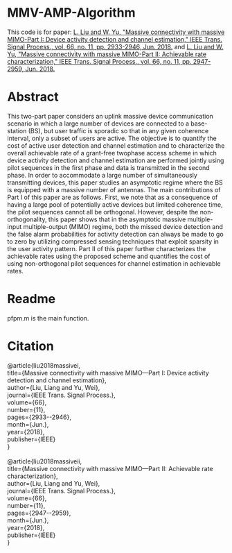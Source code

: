 # MMV-AMP-Algorithm
This code is for paper: [L. Liu and W. Yu, "Massive connectivity with massive MIMO-Part I: Device activity detection and channel estimation," IEEE Trans. Signal Process., vol. 66, no. 11, pp. 2933-2946, Jun. 2018.](https://arxiv.org/pdf/1706.06438.pdf) and [L. Liu and W. Yu, "Massive connectivity with massive MIMO-Part II: Achievable rate characterization," IEEE Trans. Signal Process., vol. 66, no. 11, pp. 2947-2959, Jun. 2018.](https://arxiv.org/pdf/1706.06433.pdf)
# Abstract
This two-part paper considers an uplink massive device communication scenario in which a large number of devices are connected to a base-station (BS), but user traffic is sporadic so that in any given coherence interval, only a subset of users are active. The objective is to quantify the cost of active user detection and channel estimation and to characterize the overall achievable rate of a grant-free twophase access scheme in which device activity detection and channel estimation are performed jointly using pilot sequences in the first phase and data is transmitted in the second phase. In order to accommodate a large number of simultaneously transmitting devices, this paper studies an asymptotic regime where the BS is equipped with a massive number of antennas. The main contributions of Part I of this paper are as follows. First, we note that as a consequence of having a large pool of potentially active devices but limited coherence time, the pilot sequences cannot all be orthogonal. However, despite the non-orthogonality, this paper shows that in the asymptotic massive multiple-input multiple-output (MIMO) regime, both the missed device detection and the false alarm probabilities for activity detection can always be made to go to zero by utilizing compressed sensing techniques that exploit sparsity in the user activity pattern. Part II of this paper further characterizes the achievable rates using the proposed scheme and quantifies the cost of using non-orthogonal pilot sequences for channel estimation in achievable rates.
# Readme
pfpm.m is the main function.
# Citation
@article{liu2018massivei,<br> 
  title={Massive connectivity with massive MIMO—Part I: Device activity detection and channel estimation},<br> 
  author={Liu, Liang and Yu, Wei},<br> 
  journal={IEEE Trans. Signal Process.},<br> 
  volume={66},<br> 
  number={11},<br> 
  pages={2933--2946},<br> 
  month={Jun.},<br>
  year={2018},<br> 
  publisher={IEEE}<br> 
}<br> 
<br> 
@article{liu2018massiveii,<br> 
  title={Massive connectivity with massive MIMO—Part II: Achievable rate characterization},<br> 
  author={Liu, Liang and Yu, Wei},<br> 
  journal={IEEE Trans. Signal Process.},<br> 
  volume={66},<br> 
  number={11},<br> 
  pages={2947--2959},<br> 
  month={Jun.},<br>
  year={2018},<br> 
  publisher={IEEE}<br> 
}<br> 
